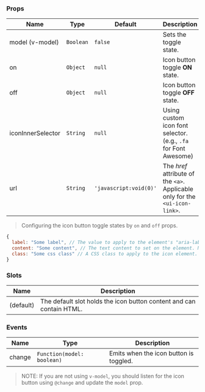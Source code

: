 ### Props

| Name              | Type      | Default                | Description                                                                  |
| ----------------- | --------- | ---------------------- | ---------------------------------------------------------------------------- |
| model (v-model)   | `Boolean` | `false`                | Sets the toggle state.                                                       |
| on                | `Object`  | `null`                 | Icon button toggle **ON** state.                                             |
| off               | `Object`  | `null`                 | Icon button toggle **OFF** state.                                            |
| iconInnerSelector | `String`  | `null`                 | Using custom icon font selector. (e.g., `.fa` for Font Awesome)              |
| url               | `String`  | `'javascript:void(0)'` | The _href_ attribute of the `<a>`. Applicable only for the `<ui-icon-link>`. |

> Configuring the icon button toggle states by `on` and `off` props.

```js
{
  label: "Some label", // The value to apply to the element's "aria-label" attribute.
  content: "Some content", // The text content to set on the element. Note that if an inner icon is used, the text content will be set on that element instead.
  class: "Some css class" // A CSS class to apply to the icon element. The same rules regarding inner icon elements described for content apply here as well.
}
```

### Slots

| Name      | Description                                                          |
| --------- | -------------------------------------------------------------------- |
| (default) | The default slot holds the icon button content and can contain HTML. |

### Events

| Name   | Type                       | Description                            |
| ------ | -------------------------- | -------------------------------------- |
| change | `Function(model: boolean)` | Emits when the icon button is toggled. |

> NOTE: If you are not using `v-model`, you should listen for the icon button using `@change` and update the `model` prop.
